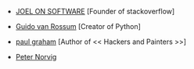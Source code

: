 - [JOEL ON SOFTWARE](https://www.joelonsoftware.com/)   [Founder of stackoverflow]

- [Guido van Rossum](https://www.blogger.com/profile/12821714508588242516)  [Creator of Python]

- [paul graham](http://www.paulgraham.com/index.html) [Author of << Hackers and Painters >>]

- [Peter Norvig](https://norvig.com/)

